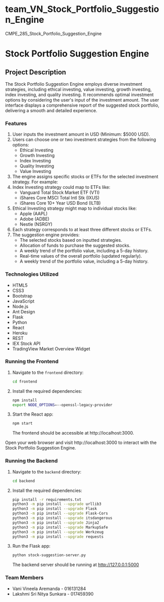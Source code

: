 # team_VN_Stock_Portfolio_Suggestion_Engine

CMPE_285_Stock_Portfolio_Suggestion_Engine

# Stock Portfolio Suggestion Engine

## Project Description

The Stock Portfolio Suggestion Engine employs diverse investment strategies, including ethical investing, value investing, growth investing, index investing, and quality investing. It recommends optimal investment options by considering the user's input of the investment amount. The user interface displays a comprehensive report of the suggested stock portfolio, delivering a smooth and detailed experience.

### Features

1. User inputs the investment amount in USD (Minimum: $5000 USD).
2. Users can choose one or two investment strategies from the following options:
   - Ethical Investing
   - Growth Investing
   - Index Investing
   - Quality Investing
   - Value Investing
3. The engine assigns specific stocks or ETFs for the selected investment strategy. For example:
4. Index Investing strategy could map to ETFs like:
   - Vanguard Total Stock Market ETF (VTI)
   - iShares Core MSCI Total Intl Stk (IXUS)
   - iShares Core 10+ Year USD Bond (ILTB)
5. Ethical Investing strategy might map to individual stocks like:
   - Apple (AAPL)
   - Adobe (ADBE)
   - Nestle (NSRGY)
6. Each strategy corresponds to at least three different stocks or ETFs.
7. The suggestion engine provides:
   - The selected stocks based on inputted strategies.
   - Allocation of funds to purchase the suggested stocks.
   - A weekly trend of the portfolio value, including a 5-day history.
   - Real-time values of the overall portfolio (updated regularly).
   - A weekly trend of the portfolio value, including a 5-day history.

### Technologies Utilized

- HTML5
- CSS3
- Bootstrap
- JavaScript
- Node.js
- Ant Design
- Flask
- Python
- React
- Heroku
- REST
- IEX Stock API
- TradingView Market Overview Widget

### Running the Frontend

1. Navigate to the `frontend` directory:

   ```zsh
   cd frontend
   ```

2. Install the required dependencies:

   ```zsh
   npm install
   export NODE_OPTIONS=--openssl-legacy-provider
   ```

3. Start the React app:

   ```zsh
   npm start
   ```

   The frontend should be accessible at http://localhost:3000.

Open your web browser and visit http://localhost:3000 to interact with the Stock Portfolio Suggestion Engine.

### Running the Backend

1. Navigate to the `backend` directory:

   ```zsh
   cd backend
   ```

2. Install the required dependencies:

   ```zsh
   pip install -r requirements.txt
   python3 -m pip install --upgrade urllib3
   python3 -m pip install --upgrade Flask
   python3 -m pip install --upgrade Flask-Cors
   python3 -m pip install --upgrade itsdangerous
   python3 -m pip install --upgrade Jinja2
   python3 -m pip install --upgrade MarkupSafe
   python3 -m pip install --upgrade Werkzeug
   python3 -m pip install --upgrade requests
   ```

3. Run the Flask app:

   ```zsh
   python stock-suggestion-server.py
   ```

   The backend server should be running at http://127.0.0.1:5000

### Team Members

- Vani Vineela Aremanda - 016131284
- Lakshmi Sri Nitya Sunkara - 017459390
